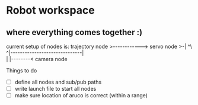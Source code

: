 # Robot workspace
## where everything comes together :)

current setup of nodes is:
trajectory node >------------> servo node >-|
    ^\      ^|------------------------------|                  
      |
      |--------< camera node 
      

Things to do
- [ ] define all nodes and sub/pub paths
- [ ] write launch file to start all nodes 
- [ ] make sure location of aruco is correct (within a range)